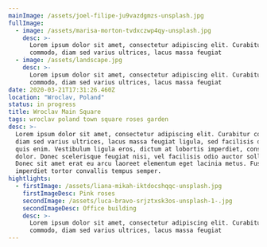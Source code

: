 ```yaml
---
mainImage: /assets/joel-filipe-ju9vazdgmzs-unsplash.jpg
fullImage:
  - image: /assets/marisa-morton-tvdxczwp4qy-unsplash.jpg
    desc: >-
      Lorem ipsum dolor sit amet, consectetur adipiscing elit. Curabitur
      commodo, diam sed varius ultrices, lacus massa feugiat
  - image: /assets/landscape.jpg
    desc: >-
      Lorem ipsum dolor sit amet, consectetur adipiscing elit. Curabitur
      commodo, diam sed varius ultrices, lacus massa feugiat
date: 2020-03-21T17:31:26.460Z
location: "Wroclav, Poland"
status: in progress
title: Wroclav Main Square
tags: wroclav poland town square roses garden
desc: >-
  Lorem ipsum dolor sit amet, consectetur adipiscing elit. Curabitur commodo,
  diam sed varius ultrices, lacus massa feugiat ligula, sed facilisis diam odio
  quis enim. Vestibulum ligula eros, dictum at lobortis imperdiet, consequat sed
  dolor. Donec scelerisque feugiat nisi, vel facilisis odio auctor sollicitudin.
  Donec sit amet erat eu arcu laoreet elementum eget lacinia metus. Fusce
  imperdiet tortor convallis tempus semper.
hightlights:
  - firstImage: /assets/liana-mikah-iktdocshqqc-unsplash.jpg
    firstImageDesc: Pink roses
    secondImage: /assets/luca-bravo-srjztxsk3os-unsplash-1-.jpg
    secondImageDesc: Office building
    desc: >-
      Lorem ipsum dolor sit amet, consectetur adipiscing elit. Curabitur
      commodo, diam sed varius ultrices, lacus massa feugiat
---
```

